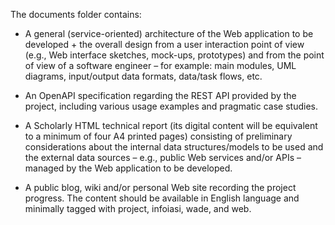 The documents folder contains:

- A general (service-oriented) architecture of the Web application to be developed + the overall design from a user interaction point of view (e.g., Web interface sketches, mock-ups, prototypes) and from the point of view of a software engineer – for example: main modules, UML diagrams, input/output data formats, data/task flows, etc.

- An OpenAPI specification regarding the REST API provided by the project, including various usage examples and pragmatic case studies.

- A Scholarly HTML technical report (its digital content will be equivalent to a minimum of four A4 printed pages) consisting of preliminary considerations about the internal data structures/models to be used and the external data sources – e.g., public Web services and/or APIs – managed by the Web application to be developed.

- A public blog, wiki and/or personal Web site recording the project progress. The content should be available in English language and minimally tagged with project, infoiasi, wade, and web.